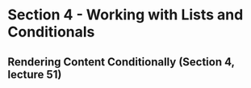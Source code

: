 # Section 4 - Working with Lists and Conditionals 

## Rendering Content Conditionally (Section 4, lecture 51)